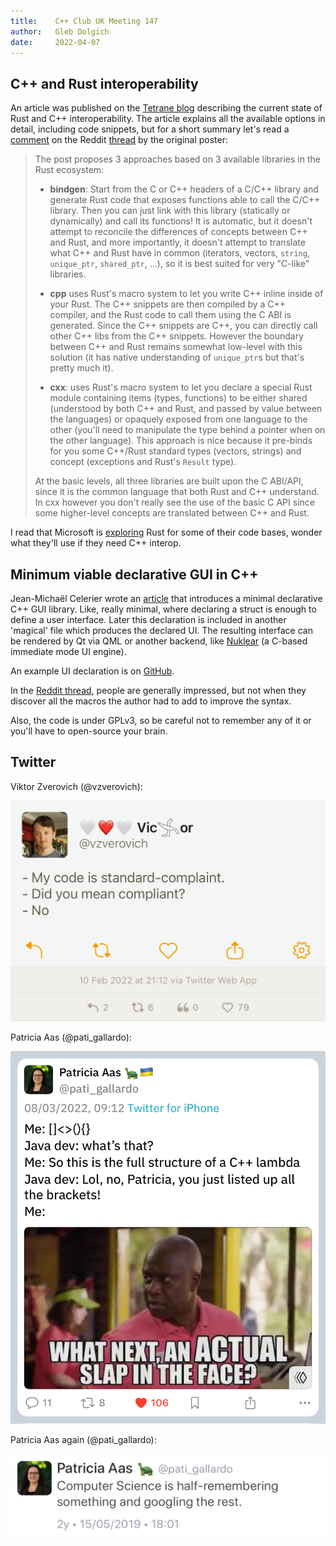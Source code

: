 ```yaml
---
title:    C++ Club UK Meeting 147
author:   Gleb Dolgich
date:     2022-04-07
---
```


## C++ and Rust interoperability

An article was published on the [Tetrane blog](https://blog.tetrane.com/2022/Rust-Cxx-interop.html) describing the current state of Rust and C++ interoperability. The article explains all the available options in detail, including code snippets, but for a short summary let's read a [comment](https://www.reddit.com/r/cpp/comments/tka2an/a_tour_of_rust_c_interoperability/i1pmxow/) on the Reddit [thread](https://www.reddit.com/r/cpp/comments/tka2an/a_tour_of_rust_c_interoperability/) by the original poster:

> The post proposes 3 approaches based on 3 available libraries in the Rust ecosystem:
>
> - **bindgen**: Start from the C or C++ headers of a C/C++ library and generate Rust code that exposes functions able to call the C/C++ library. Then you can just link with this library (statically or dynamically) and call its functions! It is automatic, but it doesn't attempt to reconcile the differences of concepts between C++ and Rust, and more importantly, it doesn't attempt to translate what C++ and Rust have in common (iterators, vectors, `string`, `unique_ptr`, `shared_ptr`, ...), so it is best suited for very "C-like" libraries.
>
> - **cpp** uses Rust's macro system to let you write C++ inline inside of your Rust. The C++ snippets are then compiled by a C++ compiler, and the Rust code to call them using the C ABI is generated. Since the C++ snippets are C++, you can directly call other C++ libs from the C++ snippets. However the boundary between C++ and Rust remains somewhat low-level with this solution (it has native understanding of `unique_ptr`s but that's pretty much it).
>
> - **cxx**: uses Rust's macro system to let you declare a special Rust module containing items (types, functions) to be either shared (understood by both C++ and Rust, and passed by value between the languages) or opaquely exposed from one language to the other (you'll need to manipulate the type behind a pointer when on the other language). This approach is nice because it pre-binds for you some C++/Rust standard types (vectors, strings) and concept (exceptions and Rust's `Result` type).
>
> At the basic levels, all three libraries are built upon the C ABI/API, since it is the common language that both Rust and C++ understand. In cxx however you don't really see the use of the basic C API since some higher-level concepts are translated between C++ and Rust.

I read that Microsoft is [exploring](https://cloudblogs.microsoft.com/opensource/2021/02/08/microsoft-joins-rust-foundation/) Rust for some of their code bases, wonder what they'll use if they need C++ interop.

## Minimum viable declarative GUI in C++

Jean-Michaël Celerier wrote an [article](https://ossia.io/posts/minimum-viable/) that introduces a minimal declarative C++ GUI library. Like, really minimal, where declaring a struct is enough to define a user interface. Later this declaration is included in another 'magical' file which produces the declared UI. The resulting interface can be rendered by Qt via QML or another backend, like [Nuklear](https://github.com/Immediate-Mode-UI/Nuklear) (a C-based immediate mode UI engine).

An example UI declaration is on [GitHub](https://github.com/celtera/avendish/blob/main/examples/Ui.hpp).

In the [Reddit thread](https://www.reddit.com/r/cpp/comments/tkcmze/minimum_viable_declarative_gui_in_c/), people are generally impressed, but not when they discover all the macros the author had to add to improve the syntax.

Also, the code is under GPLv3, so be careful not to remember any of it or you'll have to open-source your brain.

## Twitter

Viktor Zverovich (@vzverovich):

![](img/standard-complaint.jpeg)

Patricia Aas (@pati_gallardo):

![](img/cpp-lambda.jpeg)

Patricia Aas again (@pati_gallardo):

![](img/googling.jpeg)
